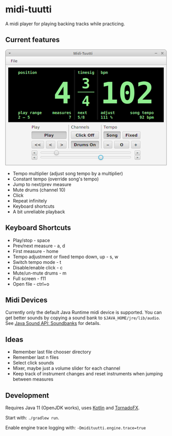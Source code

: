 # midi-tuutti

A midi player for playing backing tracks while practicing.

## Current features

![Midi-Tuutti Demo](/midi-tuutti-demo.png)

* Tempo multiplier (adjust song tempo by a multiplier)
* Constant tempo (override song's tempo)
* Jump to next/prev measure
* Mute drums (channel 10)
* Click
* Repeat infinitely
* Keyboard shortcuts
* A bit unreliable playback

## Keyboard Shortcuts

* Play/stop - space
* Prev/next measure - a, d
* First measure - home
* Tempo adjustment or fixed tempo down, up - s, w
* Switch tempo mode - t
* Disable/enable click - c
* Mute/un-mute drums - m
* Full screen - f11
* Open file - ctrl+o

## Midi Devices
Currently only the default Java Runtime midi device is supported. You can get
better sounds by copying a sound bank to `$JAVA_HOME/jre/lib/audio`. See
[Java Sound API: Soundbanks](https://www.oracle.com/technetwork/java/soundbanks-135798.html) for details.

## Ideas
* Remember last file chooser directory
* Remember last n files
* Select click sounds
* Mixer, maybe just a volume slider for each channel
* Keep track of instrument changes and reset instruments when jumping between measures

## Development
Requires Java 11 (OpenJDK works), uses [Kotlin](https://kotlinlang.org/) and 
[TornadoFX](https://github.com/edvin/tornadofx).

Start with: `./gradlew run`.

Enable engine trace logging with: `-Dmidituutti.engine.trace=true`
